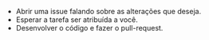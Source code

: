 - Abrir uma issue falando sobre as alterações que deseja.
- Esperar a tarefa ser atribuída a você.
- Desenvolver o código e fazer o pull-request.
